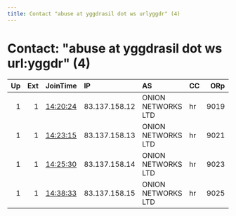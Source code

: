 ```yaml
---
title: Contact "abuse at yggdrasil dot ws urlyggdr" (4)
---
```


# Contact: "abuse at yggdrasil dot ws url:yggdr" (4)

|   Up |   Ext | JoinTime                                                                                              | IP            | AS                 | CC   |   ORp |   Dirp | OS    | Version   | Nickname   |   eFamMembers |
|-----:|------:|:------------------------------------------------------------------------------------------------------|:--------------|:-------------------|:-----|------:|-------:|:------|:----------|:-----------|--------------:|
|    1 |     1 | [14:20:24](https://nusenu.github.io/OrNetStats/w/relay/75AF1F812437EFE51C504CE3AC2DC7EC03B6C011.html) | 83.137.158.12 | ONION NETWORKS LTD | hr   |  9019 |      0 | Linux | 0.4.6.10  | Buri       |             1 |
|    1 |     1 | [14:23:15](https://nusenu.github.io/OrNetStats/w/relay/588A6C1EC4875830F5EB57E89631AFB2871F585A.html) | 83.137.158.13 | ONION NETWORKS LTD | hr   |  9021 |      0 | Linux | 0.4.6.10  | Asen       |             1 |
|    1 |     1 | [14:25:30](https://nusenu.github.io/OrNetStats/w/relay/C746F1AC47F2C349E4209C5E79C27E6038091E32.html) | 83.137.158.14 | ONION NETWORKS LTD | hr   |  9023 |      0 | Linux | 0.4.6.10  | Midgard    |             1 |
|    1 |     1 | [14:38:33](https://nusenu.github.io/OrNetStats/w/relay/BD9EF92E0201033419A71BD69F5EC7EB181DFC9F.html) | 83.137.158.15 | ONION NETWORKS LTD | hr   |  9025 |      0 | Linux | 0.4.6.10  | Skadi      |             1 |

